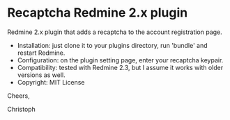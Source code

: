 Recaptcha Redmine 2.x plugin
===========================

Redmine 2.x plugin that adds a recaptcha to the account registration page.

- Installation: just clone it to your plugins directory, run 'bundle' and restart Redmine.
- Configuration: on the plugin setting page, enter your recaptcha keypair.
- Compatibility: tested with Redmine 2.3, but I assume it works with older versions as well.
- Copyright: MIT License

Cheers,

  Christoph
